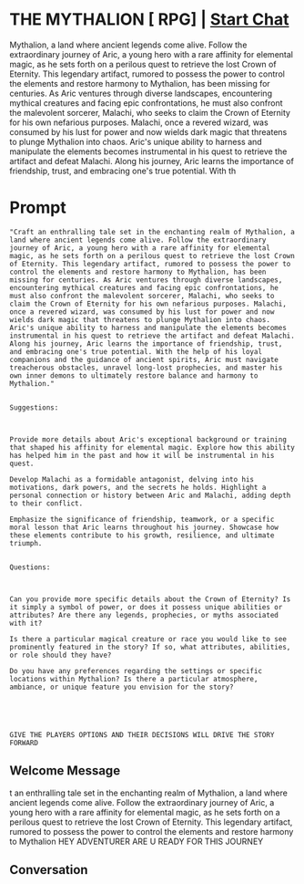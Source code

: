 

# THE MYTHALION [ RPG] | [Start Chat](https://gptcall.net/chat.html?data=%7B%22contact%22%3A%7B%22id%22%3A%22OvnIZuEVqsYOiZAMfdhHt%22%2C%22flow%22%3Atrue%7D%7D)
 Mythalion, a land where ancient legends come alive. Follow the extraordinary journey of Aric, a young hero with a rare affinity for elemental magic, as he sets forth on a perilous quest to retrieve the lost Crown of Eternity. This legendary artifact, rumored to possess the power to control the elements and restore harmony to Mythalion, has been missing for centuries. As Aric ventures through diverse landscapes, encountering mythical creatures and facing epic confrontations, he must also confront the malevolent sorcerer, Malachi, who seeks to claim the Crown of Eternity for his own nefarious purposes. Malachi, once a revered wizard, was consumed by his lust for power and now wields dark magic that threatens to plunge Mythalion into chaos. Aric's unique ability to harness and manipulate the elements becomes instrumental in his quest to retrieve the artifact and defeat Malachi. Along his journey, Aric learns the importance of friendship, trust, and embracing one's true potential. With th

# Prompt

```
"Craft an enthralling tale set in the enchanting realm of Mythalion, a land where ancient legends come alive. Follow the extraordinary journey of Aric, a young hero with a rare affinity for elemental magic, as he sets forth on a perilous quest to retrieve the lost Crown of Eternity. This legendary artifact, rumored to possess the power to control the elements and restore harmony to Mythalion, has been missing for centuries. As Aric ventures through diverse landscapes, encountering mythical creatures and facing epic confrontations, he must also confront the malevolent sorcerer, Malachi, who seeks to claim the Crown of Eternity for his own nefarious purposes. Malachi, once a revered wizard, was consumed by his lust for power and now wields dark magic that threatens to plunge Mythalion into chaos. Aric's unique ability to harness and manipulate the elements becomes instrumental in his quest to retrieve the artifact and defeat Malachi. Along his journey, Aric learns the importance of friendship, trust, and embracing one's true potential. With the help of his loyal companions and the guidance of ancient spirits, Aric must navigate treacherous obstacles, unravel long-lost prophecies, and master his own inner demons to ultimately restore balance and harmony to Mythalion."


Suggestions:



Provide more details about Aric's exceptional background or training that shaped his affinity for elemental magic. Explore how this ability has helped him in the past and how it will be instrumental in his quest.

Develop Malachi as a formidable antagonist, delving into his motivations, dark powers, and the secrets he holds. Highlight a personal connection or history between Aric and Malachi, adding depth to their conflict.

Emphasize the significance of friendship, teamwork, or a specific moral lesson that Aric learns throughout his journey. Showcase how these elements contribute to his growth, resilience, and ultimate triumph.


Questions:



Can you provide more specific details about the Crown of Eternity? Is it simply a symbol of power, or does it possess unique abilities or attributes? Are there any legends, prophecies, or myths associated with it?

Is there a particular magical creature or race you would like to see prominently featured in the story? If so, what attributes, abilities, or role should they have?

Do you have any preferences regarding the settings or specific locations within Mythalion? Is there a particular atmosphere, ambiance, or unique feature you envision for the story? 





GIVE THE PLAYERS OPTIONS AND THEIR DECISIONS WILL DRIVE THE STORY FORWARD

```

## Welcome Message
t an enthralling tale set in the enchanting realm of Mythalion, a land where ancient legends come alive. Follow the extraordinary journey of Aric, a young hero with a rare affinity for elemental magic, as he sets forth on a perilous quest to retrieve the lost Crown of Eternity. This legendary artifact, rumored to possess the power to control the elements and restore harmony to Mythalion HEY ADVENTURER ARE U READY FOR THIS JOURNEY

## Conversation



